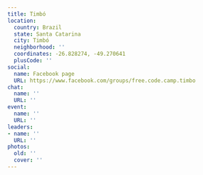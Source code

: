```yaml
---
title: Timbó
location:
  country: Brazil
  state: Santa Catarina
  city: Timbó
  neighborhood: ''
  coordinates: -26.828274, -49.270641
  plusCode: ''
social:
  name: Facebook page
  URL: https://www.facebook.com/groups/free.code.camp.timbo
chat:
  name: ''
  URL: ''
event:
  name: ''
  URL: ''
leaders:
- name: ''
  URL: ''
photos:
  old: ''
  cover: ''
---
```

